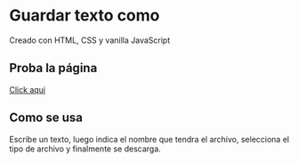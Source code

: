 # Guardar texto como

Creado con HTML, CSS y vanilla JavaScript

## Proba la página

 [Click aqui](https://angelcarballeira.github.io/save-text/)


## Como se usa

Escribe un texto, luego indica el nombre que tendra el archivo, selecciona el tipo de archivo y finalmente se descarga.

